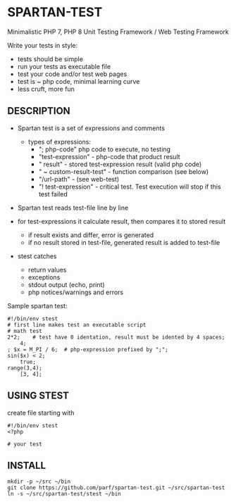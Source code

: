 SPARTAN-TEST
============

Minimalistic PHP 7, PHP 8 Unit Testing Framework / Web Testing Framework

Write your tests in style:
* tests should be simple
* run your tests as executable file
* test your code and/or test web pages
* test is ~ php code, minimal learning curve
* less cruft, more fun

DESCRIPTION
-----------
* Spartan test is a set of expressions and comments
    - types of expressions:
        + "; php-code" php code to execute, no testing
        + "test-expression" - php-code that product result
        + "    result" - stored test-expression result (valid php code)
        + "    ~ custom-result-test" - function comparison (see below)
        + "/url-path" - (see web-test)
        + "! test-expression" - critical test. Test execution will stop if this test failed

* Spartan test reads test-file line by line

* for test-expressions it calculate result, then compares it to stored result
    - if result exists and differ, error is generated
    - if no result stored in test-file, generated result is added to test-file

* stest catches 
    - return values
    - exceptions
    - stdout output (echo, print)
    - php notices/warnings and errors

Sample spartan test:
```
#!/bin/env stest
# first line makes test an executable script
# math test
2*2;    # test have 0 identation, result must be idented by 4 spaces;
    4;
; $x = M_PI / 6;  # php-expression prefixed by ";";
sin($x) < 2;
    true;
range(3,4);
    [3, 4];
```

USING STEST
-----------
create file starting with
```
#!/bin/env stest
<?php

# your test
```

INSTALL
-------
    mkdir -p ~/src ~/bin
    git clone https://github.com/parf/spartan-test.git ~/src/spartan-test
    ln -s ~/src/spartan-test/stest ~/bin
